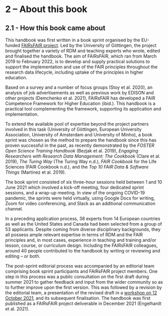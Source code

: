 # 2 – About this book

## 2.1 - How this book came about

This handbook was first written in a book sprint organised by the EU-funded [FAIRsFAIR project](https://fairsfair.eu/). Led by the University of Göttingen, the project brought together a variety of RDM and teaching experts who wrote, edited and finalised the handbook. The aim of FAIRsFAIR, which ran from March 2019 to February 2022, is to develop and supply practical solutions to support the implementation and use of the FAIR principles throughout the research data lifecycle, including uptake of the principles in higher education.

Based on a survey and a number of focus groups (Stoy et al. 2020), an analysis of job advertisements as well as previous work by EDISON and other projects (Demchenko et al. 2021), FAIRsFAIR has developed a FAIR Competence Framework for Higher Education (ibid.). This handbook is a practical tool complementing the framework, supporting its application and implementation.

To extend the available pool of expertise beyond the project partners involved in this task (University of Göttingen, European University Association, University of Amsterdam and University of Minho), a book sprint was chosen as the method to prepare the handbook since this has proven successful in the past, as recently demonstrated by the _FOSTER Open Science Training Handbook_ (Bezjak et al. 2019), _Engaging Researchers with Research Data Management: The Cookbook_ (Clare et al. 2019), _The Turing Way_ (The Turing Way n.d.), _FAIR Cookbook_ for the Life Sciences (FAIR Cookbook n.d.), and the _Top 10 FAIR Data &amp; Software Things_ (Martinez et al. 2019).

The book sprint consisted of six three-hour sessions held between 1 and 10 June 2021 which involved a kick-off meeting, four dedicated sprint sessions, and a wrap-up meeting. In view of the ongoing COVID-19 pandemic, the sprints were held virtually, using Google Docs for writing, Zoom for video conferencing, and Slack as an additional communication channel.

In a preceding application process, 38 experts from 14 European countries as well as the United States and Canada had been selected from a group of 53 applicants. Despite coming from diverse disciplinary backgrounds, they all possess ample relevant expertise in terms of RDM and the FAIR principles and, in most cases, experience in teaching and training and/or lesson, course, or curriculum design. Including the FAIRsFAIR colleagues, around 40 people contributed to the handbook by writing or reviewing and editing – or both.

The post-sprint editorial process was accompanied by an editorial team comprising book sprint participants and FAIRsFAIR project members. One step in this process was a public consultation on the first draft during summer 2021 to gather feedback and input from the wider community so as to further improve upon the first version. This was followed by a revision by the editorial team, a presentation of the revised draft in a [workshop on 12 October 2021](https://fairsfair.eu/events/practical-implementation-fair-related-content-university-curricula-and-teaching), and its subsequent finalisation. The handbook was first published as a FAIRsFAIR project deliverable in December 2021 (Engelhardt et al. 2021).
